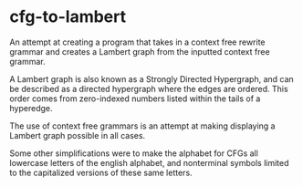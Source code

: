 # cfg-to-lambert

An attempt at creating a program that takes in a context free rewrite grammar and 
creates a Lambert graph from the inputted context free grammar.

A Lambert graph is also known as a Strongly Directed Hypergraph, and can be described as a directed 
hypergraph where the edges are ordered. This order comes from zero-indexed numbers listed within the 
tails of a hyperedge.

The use of context free grammars is an attempt at making displaying a Lambert graph possible in all cases.

Some other simplifications were to make the alphabet for CFGs all lowercase letters of the english alphabet, and 
nonterminal symbols limited to the capitalized versions of these same letters.